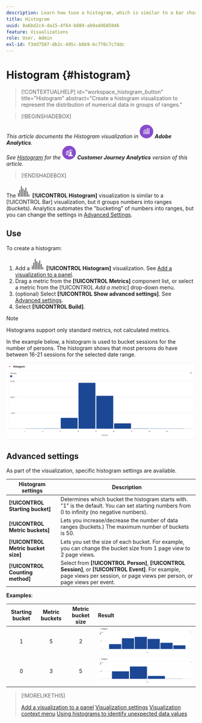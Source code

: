 ```yaml
---
description: Learn how tuse a histogram, which is similar to a bar chart, but groups numbers into ranges (buckets).
title: Histogram
uuid: 8a6bd2c4-da15-4f64-b889-ab9add685046
feature: Visualizations
role: User, Admin
exl-id: f3dd7507-db2c-495c-b6b9-6c770c7c7ddc
---
```

# Histogram {#histogram}

>[!CONTEXTUALHELP]
>id="workspace_histogram_button"
>title="Histogram"
>abstract="Create a histogram visualization to represent the distribution of numerical data in groups of ranges."


>[!BEGINSHADEBOX]

_This article documents the Histogram visualization in_ ![AdobeAnalytics](/help/assets/icons/AdobeAnalytics.svg) _**Adobe Analytics**._<br/>_See [Histogram](https://experienceleague.adobe.com/en/docs/analytics-platform/using/cja-workspace/visualizations/histogram)  for the_ ![CustomerJourneyAnalytics](/help/assets/icons/CustomerJourneyAnalytics.svg) _**Customer Journey Analytics** version of this article._

>[!ENDSHADEBOX]


The ![Histogram](/help/assets/icons/Histogram.svg) **[!UICONTROL Histogram]** visualization is similar to a [!UICONTROL Bar] visualization, but it groups numbers into ranges (buckets). Analytics automates the "bucketing" of numbers into ranges, but you can change the settings in [Advanced Settings](#advanced-settings).

## Use

To create a histogram:

1. Add a ![Histogram](/help/assets/icons/Histogram.svg) **[!UICONTROL Histogram]** visualization. See [Add a visualization to a panel](freeform-analysis-visualizations.md#add-visualizations-to-a-panel).
1. Drag a metric from the **[!UICONTROL Metrics]** component list, or select a metric from the [!UICONTROL *Add a metric*] drop-down menu.
1. (optional) Select **[!UICONTROL Show advanced settings]**. See [Advanced settings](#advanced-settings).
1. Select **[!UICONTROL Build]**.

>[!NOTE]
>
>Histograms support only standard metrics, not calculated metrics.

In the example below, a histogram is used to bucket sessions for the number of persons. The histogram shows that most persons do have between 16-21 sessions for the selected date range.

![](assets/histogram.png)

## Advanced settings

As part of the visualization, specific histogram settings are available.

|  Histogram settings  | Description  |
|---|---|
|  **[!UICONTROL Starting bucket]**  | Determines which bucket the histogram starts with. "1" is the default. You can set starting numbers from 0 to infinity (no negative numbers).  |
|  **[!UICONTROL Metric buckets]**  | Lets you increase/decrease the number of data ranges (buckets.) The maximum number of buckets is 50.  |
|  **[!UICONTROL Metric bucket size]** | Lets you set the size of each bucket. For example, you can change the bucket size from 1 page view to 2 page views.  |
|  **[!UICONTROL Counting method]**  | Select from **[!UICONTROL Person]**, **[!UICONTROL Session]**, or **[!UICONTROL Event]**. For example, page views per session, or page views per person, or page views per event.  |

<!--Russ or Meike - Check Hit Type link above. -->

**Examples**:

| Starting bucket | Metric buckets | Metric bucket size | Result |
|:----:|:--:|:--:|:--|
| 1 | 5 | 2 | ![Histogram, starting bucket 1, metric buckets 5, metric bucket size 2](assets/histogram-1-5-2.png) |
| 0 | 3 | 5 | ![Histogram, starting bucket 0, metric buckets 3, metric bucket size 5](assets/histogram-0-3-5.png) |

>[!MORELIKETHIS]
>
>[Add a visualization to a panel](/help/analyze/analysis-workspace/visualizations/freeform-analysis-visualizations.md#add-visualizations-to-a-panel)
>[Visualization settings](/help/analyze/analysis-workspace/visualizations/freeform-analysis-visualizations.md#settings)
>[Visualization context menu](/help/analyze/analysis-workspace/visualizations/freeform-analysis-visualizations.md#context-menu)
>[Using histograms to identify unexpected data values](https://experienceleaguecommunities.adobe.com/t5/adobe-analytics-blogs/using-histograms-to-identify-unexpected-data-values/ba-p/596168)

